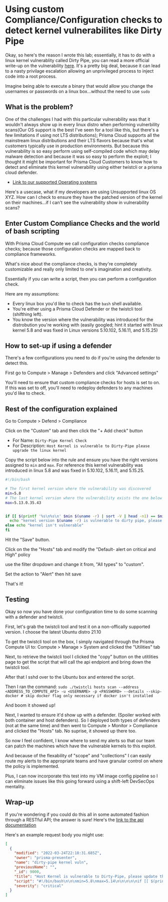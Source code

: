 # Using custom Compliance/Configuration checks to detect kernel vulnerabilites like Dirty Pipe

Okay, so here's the reason I wrote this lab; essentially, it has to do with a linux kernel vulnerablity called Dirty Pipe, you can read a more official write-up on the vulnerability [here](https://dirtypipe.cm4all.com/). 
It's a pretty big deal, because it can lead to a nasty privilage escalation allowing an unprivileged process to inject code into a root process. 

Imagine being able to execute a binary that would allow you change the usernames or passwords on a linux box...without the need to use `sudo`

## What is the problem? 

One of the challenges I had with this particular vulnerability was that it wouldn't always show up in every linux distro when performing vulnerbility scans(Our OS support is the best I've seen for a tool like this, but there's a few limitations if using not LTS distributions); Prisma Cloud supports all the mainstream linux distributions and their LTS flavors because that's what customers typically use in production environments. But because this vulnerability is so easy perform using self-compiled code which may delay malware detection and because it was so easy to perform the exploit; I thought it might be important for Prisma Cloud Customers to know how to detect and eliminate this kernel vulnerability using either twistcli or a prisma cloud defender. 

* [Link to our supported Operating systems](https://docs.paloaltonetworks.com/prisma/prisma-cloud/prisma-cloud-admin-compute/install/system_requirements.html)

Here's a usecase, what if my developers are using Unsupported linux OS XYZ. How can I check to ensure they have the patched version of the kernel on their machines...if I can't see the vulnerability show in vulnerability scans?

## Enter Custom Compliance Checks and the world of bash scripting
                                                
With Prisma Cloud Compute we call configuration checks compliance checks; because those configuration checks are mapped back to compliance frameworks. 

What's nice about the compliance checks, is they're completely customizable and really only limited to one's imagination and creativity. 

Essentially if you can write a script, then you can perform a configuration check. 

Here are my assumptions:

* Every linux box you'd like to check has the `bash` shell available. 
* You're either using a Prisma Cloud Defender or the twistcli tool (shifthing left). 
* You know the version where the vulnerability was introduced for the distrobution you're working with (easily googled; hint it started with linux kernel 5.8 and was fixed in Linux versions 5.10.102, 5.16.11, and 5.15.25) 


## How to set-up if using a defender

There's a few configurations you need to do if you're using the defender to detect this. 

First go to Compute > Manage > Defenders and click "Advanced settings" 

You'll need to ensure that custom compliance checks for hosts is set to on. If this was set to off, you'll need to redeploy defenders to any machines you'd like to check. 

## Rest of the configuration explained

Go to Compute > Defend > Compliance

Click on the "Custom" tab and then click the "+ Add check" button

* For Name: `Dirty-Pipe Kernel Check`
* For Description: `Host Kernel is vulnerable to Dirty-Pipe please upgrade the linux kernel`

Copy the script below into the rule and ensure you have the right versions assigned to `min` and `max`. For reference this kernel vulnerability was introduced in linux 5.8 and was fixed in 5.10.102, 5.16.11, and 5.15.25. 

```bash
#!/bin/bash

# The first kernel version where the vulnerability was discovered
min=5.8
# The last kernel version where the vulnerability exists the one below is for Ubuntu 20.04 LTS
max=5.13.0.35.43 


if [[ $(printf '%s\n%s\n' $min $(uname -r) | sort -V | head -n1) == $min && $(printf '%s\n%s\n' $max $(uname -r) | sort -rV | head -n1) == $max ]]; then
  echo "kernel version $(uname -r) is vulnerable to dirty pipe, please upgrade the kernel" & exit 1;
else echo "kernel isn't vulnerable"
fi
```

Hit the "Save" button. 

Click on the the "Hosts" tab and modify the "Default- alert on critical and High" policy

use the filter dropdown and change it from, "All types" to "custom". 

Set the action to "Alert" then hit save

That's it!

## Testing

Okay so now you have done your configuration time to do some scanning with a defender and twistcli. 

First, let's grab the twistcli tool and test it on a non-offically supported version. I choose the latest Ubuntu distro 21.10

To get the twistcli tool on the box, I simply navigated through the Prisma Compute UI to: Compute > Manage > System  and clicked the "Utilities" tab

Next, to retrieve the twistcli tool I clicked the "copy" button on the utitlities page to get the script that will call the api endpiont and bring down the twistcli tool. 

After that I sshd over to the Ubuntu box and entered the script. 

Then I ran the command: `sudo ./twistcli hosts scan --address <ADDRESS_TO_COMPUTE_API> -u <USERNAME> -p <PASSWORD> --details --skip-docker # skip docker flag only necessary if docker isn't installed`

And boom it showed up! 

Next, I wanted to ensure it'd show up with a defender. (Spoiler worked with both container and host defenders). So I deployed both types of defenders (not at the same time) and then went to Compute > Monitor > Compliance and clicked the "Hosts" tab. No suprise, it showed up there too. 

So now I feel confident, I know where to send my alerts so that our team can patch the machines which have the vulnerable kernels to this exploit. 

And because of the flexability of "scope" and "collections" I can easily route my alerts to the appropriate teams and have granular control on where the policy is implemented. 

Plus, I can now incorporate this test into my VM image config pipeline so I can eliminate issues like this going forward using a shift-left DevSecOps mentality. 


## Wrap-up

If you're wondering if you could do this all in some automated fashion through a RESTful API; the answer is sure! Here's the [link to the api documentation](https://prisma.pan.dev/api/cloud/cwpp/custom-compliance#operation/put-custom-compliance)

Here's an example request body you might use:

```json
[
  {
    "modified": "2022-03-24T22:18:31.685Z",
    "owner": "prisma-presenter",
    "name": "dirty-pipe kernel vuln",
    "previousName": "",
    "_id": 9000,
    "title": "Host Kernel is vulnerable to Dirty-Pipe, please update the kernel",
    "script": "#!/bin/bash\n\n\nmin=5.8\nmax=5.14\n\n\n\n\nif [[ $(printf '%s\\n%s\\n' $min $(uname -r) | sort -V | head -n1) == $min && $(printf '%s\\n%s\\n' $max $(uname -r) | sort -rV | head -n1) == $max ]]; then\n  echo \"kernel version $(uname -r) is vulnerable to dirty-pipe vulnerability; please update the kernel\" & exit 1;\nelse echo \"kernel isn't vulnerable\" & exit 0;\nfi\n",
    "severity": "critical"
  }
]
```
